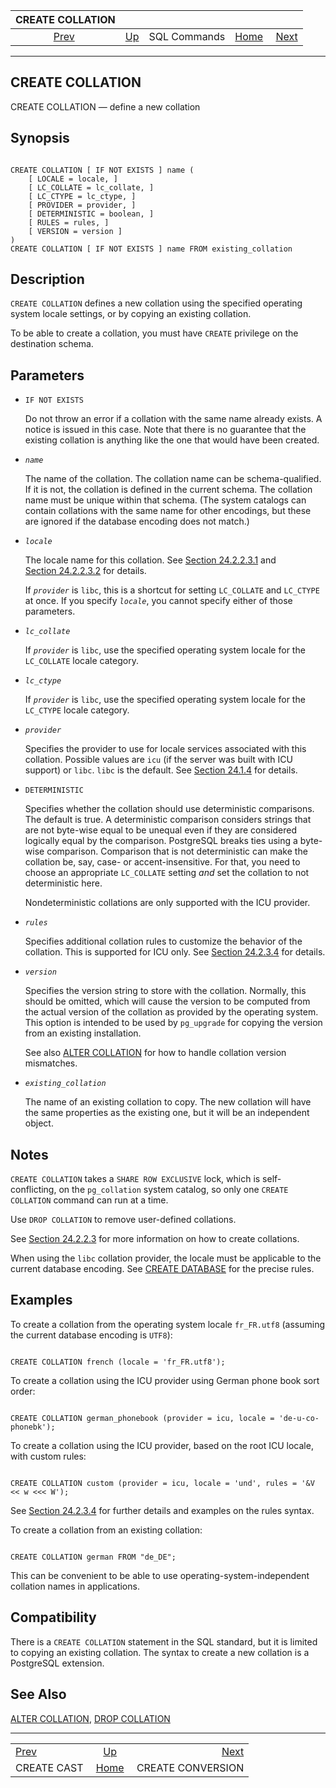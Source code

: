 <!--?xml version="1.0" encoding="UTF-8" standalone="no"?-->

|              CREATE COLLATION              |                                        |              |                                                       |                                                        |
| :----------------------------------------: | :------------------------------------- | :----------: | ----------------------------------------------------: | -----------------------------------------------------: |
| [Prev](sql-createcast.html "CREATE CAST")  | [Up](sql-commands.html "SQL Commands") | SQL Commands | [Home](index.html "PostgreSQL 17devel Documentation") |  [Next](sql-createconversion.html "CREATE CONVERSION") |

***

## CREATE COLLATION

CREATE COLLATION — define a new collation

## Synopsis

```

CREATE COLLATION [ IF NOT EXISTS ] name (
    [ LOCALE = locale, ]
    [ LC_COLLATE = lc_collate, ]
    [ LC_CTYPE = lc_ctype, ]
    [ PROVIDER = provider, ]
    [ DETERMINISTIC = boolean, ]
    [ RULES = rules, ]
    [ VERSION = version ]
)
CREATE COLLATION [ IF NOT EXISTS ] name FROM existing_collation
```

## Description

`CREATE COLLATION` defines a new collation using the specified operating system locale settings, or by copying an existing collation.

To be able to create a collation, you must have `CREATE` privilege on the destination schema.

## Parameters

* `IF NOT EXISTS`

    Do not throw an error if a collation with the same name already exists. A notice is issued in this case. Note that there is no guarantee that the existing collation is anything like the one that would have been created.

* *`name`*

    The name of the collation. The collation name can be schema-qualified. If it is not, the collation is defined in the current schema. The collation name must be unique within that schema. (The system catalogs can contain collations with the same name for other encodings, but these are ignored if the database encoding does not match.)

* *`locale`*

    The locale name for this collation. See [Section 24.2.2.3.1](collation.html#COLLATION-MANAGING-CREATE-LIBC "24.2.2.3.1. libc Collations") and [Section 24.2.2.3.2](collation.html#COLLATION-MANAGING-CREATE-ICU "24.2.2.3.2. ICU Collations") for details.

    If *`provider`* is `libc`, this is a shortcut for setting `LC_COLLATE` and `LC_CTYPE` at once. If you specify *`locale`*, you cannot specify either of those parameters.

* *`lc_collate`*

    If *`provider`* is `libc`, use the specified operating system locale for the `LC_COLLATE` locale category.

* *`lc_ctype`*

    If *`provider`* is `libc`, use the specified operating system locale for the `LC_CTYPE` locale category.

* *`provider`*

    Specifies the provider to use for locale services associated with this collation. Possible values are `icu` (if the server was built with ICU support) or `libc`. `libc` is the default. See [Section 24.1.4](locale.html#LOCALE-PROVIDERS "24.1.4. Locale Providers") for details.

* `DETERMINISTIC`

    Specifies whether the collation should use deterministic comparisons. The default is true. A deterministic comparison considers strings that are not byte-wise equal to be unequal even if they are considered logically equal by the comparison. PostgreSQL breaks ties using a byte-wise comparison. Comparison that is not deterministic can make the collation be, say, case- or accent-insensitive. For that, you need to choose an appropriate `LC_COLLATE` setting *and* set the collation to not deterministic here.

    Nondeterministic collations are only supported with the ICU provider.

* *`rules`*

    Specifies additional collation rules to customize the behavior of the collation. This is supported for ICU only. See [Section 24.2.3.4](collation.html#ICU-TAILORING-RULES "24.2.3.4. ICU Tailoring Rules") for details.

* *`version`*

    Specifies the version string to store with the collation. Normally, this should be omitted, which will cause the version to be computed from the actual version of the collation as provided by the operating system. This option is intended to be used by `pg_upgrade` for copying the version from an existing installation.

    See also [ALTER COLLATION](sql-altercollation.html "ALTER COLLATION") for how to handle collation version mismatches.

* *`existing_collation`*

    The name of an existing collation to copy. The new collation will have the same properties as the existing one, but it will be an independent object.

## Notes

`CREATE COLLATION` takes a `SHARE ROW EXCLUSIVE` lock, which is self-conflicting, on the `pg_collation` system catalog, so only one `CREATE COLLATION` command can run at a time.

Use `DROP COLLATION` to remove user-defined collations.

See [Section 24.2.2.3](collation.html#COLLATION-CREATE "24.2.2.3. Creating New Collation Objects") for more information on how to create collations.

When using the `libc` collation provider, the locale must be applicable to the current database encoding. See [CREATE DATABASE](sql-createdatabase.html "CREATE DATABASE") for the precise rules.

## Examples

To create a collation from the operating system locale `fr_FR.utf8` (assuming the current database encoding is `UTF8`):

```

CREATE COLLATION french (locale = 'fr_FR.utf8');
```

To create a collation using the ICU provider using German phone book sort order:

```

CREATE COLLATION german_phonebook (provider = icu, locale = 'de-u-co-phonebk');
```

To create a collation using the ICU provider, based on the root ICU locale, with custom rules:

```

CREATE COLLATION custom (provider = icu, locale = 'und', rules = '&V << w <<< W');
```

See [Section 24.2.3.4](collation.html#ICU-TAILORING-RULES "24.2.3.4. ICU Tailoring Rules") for further details and examples on the rules syntax.

To create a collation from an existing collation:

```

CREATE COLLATION german FROM "de_DE";
```

This can be convenient to be able to use operating-system-independent collation names in applications.

## Compatibility

There is a `CREATE COLLATION` statement in the SQL standard, but it is limited to copying an existing collation. The syntax to create a new collation is a PostgreSQL extension.

## See Also

[ALTER COLLATION](sql-altercollation.html "ALTER COLLATION"), [DROP COLLATION](sql-dropcollation.html "DROP COLLATION")

***

|                                            |                                                       |                                                        |
| :----------------------------------------- | :---------------------------------------------------: | -----------------------------------------------------: |
| [Prev](sql-createcast.html "CREATE CAST")  |         [Up](sql-commands.html "SQL Commands")        |  [Next](sql-createconversion.html "CREATE CONVERSION") |
| CREATE CAST                                | [Home](index.html "PostgreSQL 17devel Documentation") |                                      CREATE CONVERSION |
